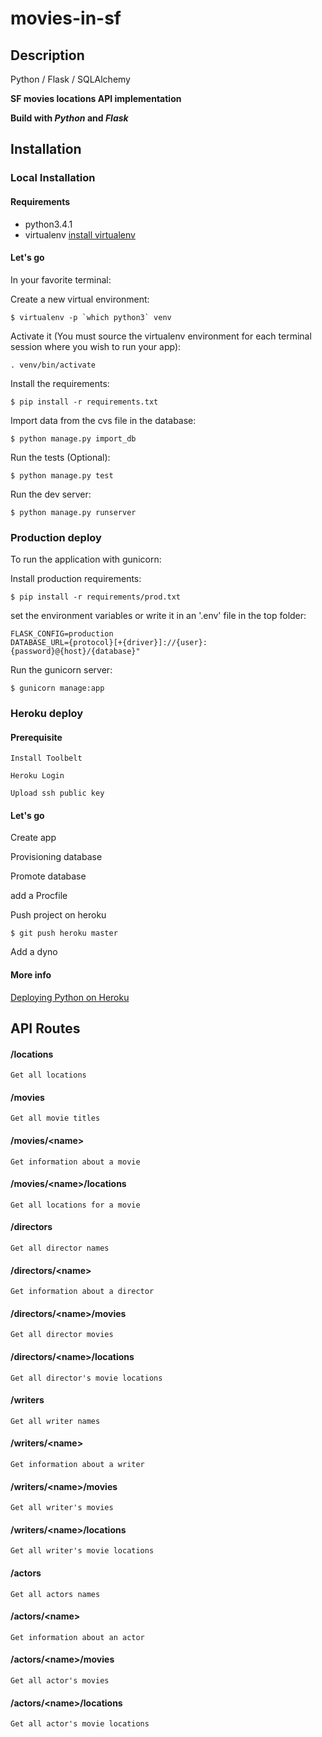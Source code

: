 # movies-in-sf

## Description

Python / Flask / SQLAlchemy

**SF movies locations API implementation**

**Build with _Python_ and _Flask_**


## Installation

### Local Installation

#### Requirements
 - python3.4.1  
 - virtualenv [install virtualenv](http://flask.pocoo.org/docs/0.10/installation/#virtualenv "Flask doc")  

#### Let's go
In your favorite terminal:  

Create a new virtual environment:  
```
$ virtualenv -p `which python3` venv
```

Activate it (You must source the virtualenv environment for each terminal session where you wish to run your app):  
```
. venv/bin/activate
```

Install the requirements:  
```
$ pip install -r requirements.txt
```

Import data from the cvs file in the database:      
```
$ python manage.py import_db
```

Run the tests (Optional):
```
$ python manage.py test
```

Run the dev server:
```
$ python manage.py runserver
```


### Production deploy
To run the application with gunicorn:  

Install production requirements:  
```
$ pip install -r requirements/prod.txt
```

set the environment variables or write it in an '.env' file in the top folder:  
```
FLASK_CONFIG=production
DATABASE_URL={protocol}[+{driver}]://{user}:{password}@{host}/{database}"
```

Run the gunicorn server:  
```
$ gunicorn manage:app
```

### Heroku deploy

#### Prerequisite

    Install Toolbelt
    
    Heroku Login
    
    Upload ssh public key

#### Let's go

Create app

Provisioning database

Promote database

add a Procfile

Push project on heroku
```
$ git push heroku master
```

Add a dyno

#### More info

[Deploying Python on Heroku](http://devcenter.heroku.com/articles/python "Getting Started with Python on Heroku")

## API Routes

#### /locations
	Get all locations

#### /movies
    Get all movie titles

#### /movies/\<name>
	Get information about a movie

#### /movies/\<name>/locations
	Get all locations for a movie

#### /directors
    Get all director names
    
#### /directors/\<name>
	Get information about a director

#### /directors/\<name>/movies
	Get all director movies

#### /directors/\<name>/locations
	Get all director's movie locations

#### /writers
    Get all writer names
    
#### /writers/\<name>
	Get information about a writer

#### /writers/\<name>/movies
	Get all writer's movies

#### /writers/\<name>/locations
	Get all writer's movie locations

#### /actors
    Get all actors names
    
#### /actors/\<name>
	Get information about an actor

#### /actors/\<name>/movies
	Get all actor's movies

#### /actors/\<name>/locations
	Get all actor's movie locations
